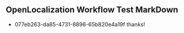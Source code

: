 ## OpenLocalization Workflow Test MarkDown
* 077eb263-da85-4731-8896-65b820e4a19f thanks!

<!--HONumber=Aug16_HO4-->


